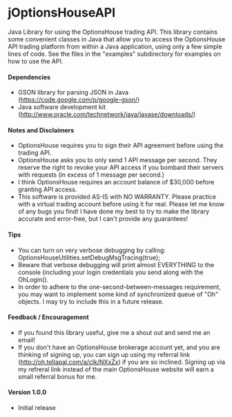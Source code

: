 jOptionsHouseAPI
================

Java Library for using the OptionsHouse trading API.  This library contains some convenient
classes in Java that allow you to access the OptionsHouse API trading platform from
within a Java application, using only a few simple lines of code.  See the files in
the "examples" subdirectory for examples on how to use the API.


#### Dependencies ####
* GSON library for parsing JSON in Java (https://code.google.com/p/google-gson/)
* Java software development kit (http://www.oracle.com/technetwork/java/javase/downloads/)


#### Notes and Disclaimers ####
* OptionsHouse requires you to sign their API agreement before using the
  trading API.
* OptionsHouse asks you to only send 1 API message per second.  They reserve the 
  right to revoke your API access if you bombard their servers with requests (in
  excess of 1 message per second.)
* I think OptionsHouse requires an account balance of $30,000 before granting API access.
* This software is provided AS-IS with NO WARRANTY.  Please practice with a virtual trading
  account before using it for real.  Please let me know of any bugs you find!  I have done
  my best to try to make the library accurate and error-free, but I can't provide any
  guarantees!


#### Tips ####
* You can turn on very verbose debugging by calling: OptionsHouseUtilities.setDebugMsgTracing(true);
* Beware that verbose debugging will print almost EVERYTHING to the console (including your
  login credentials you send along with the OhLogin().
* In order to adhere to the one-second-between-messages requirement, you may want to implement
  some kind of synchronized queue of "Oh" objects.  I may try to include this in a future release.


#### Feedback / Encouragement ####
* If you found this library useful, give me a shout out and send me an email!
* If you don't have an OptionsHouse brokerage account yet, and you are thinking of
  signing up, you can sign up using my referral link (http://oh.tellapal.com/a/clk/NXxZx)
  if you are so inclined. Signing up via my refreral link instead of the main OptionsHouse
  website will earn a small referral bonus for me.


#### Version 1.0.0 ####
* Initial release

